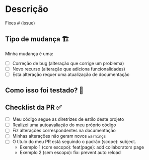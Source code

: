# Descrição

<!-- 
Inclua um resumo das alterações e qual problema foi corrigido. Inclua também motivação e/ou contextos relevantes. Liste todas as dependências necessárias para essa alteração.
-->

Fixes # (issue)

## Tipo de mudança 🏗️

<!-- _Exclua as opções que não são relevantes._ -->

Minha mudança é uma:

- [ ] Correção de bug (alteração que corrige um problema)
- [ ] Novo recurso (alteração que adiciona funcionalidades)
- [ ] Esta alteração requer uma atualização de documentação

## Como isso foi testado? 🧪

<!-- Descreva os testes que você executou para verificar suas alterações.
Forneça instruções para que possamos reproduzir.
Liste também todos os detalhes relevantes para sua configuração de teste. -->

## Checklist da PR ✅

- [ ] Meu código segue as diretrizes de estilo deste projeto
- [ ] Realizei uma autoavaliação do meu próprio código
- [ ] Fiz alterações correspondentes na documentação
- [ ] Minhas alterações não geram novos `warnings`
- [ ] O título do meu PR está seguindo o padrão <type>(scope): subject.
  - Exemplo 1 (com escopo): feat(page): add collaborators page
  - Exemplo 2 (sem escopo): fix: prevent auto reload
